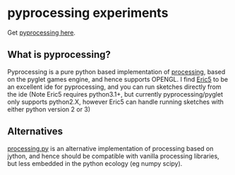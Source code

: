 # pyprocessing experiments #

Get [pyprocessing here](http://code.google.com/p/pyprocessing/). 

## What is pyprocessing? ##

Pyprocessing is a pure python based implementation of [processing](http://processing.org), based on the pyglet games engine, and hence supports OPENGL. I find [Eric5](http://eric-ide.python-projects.org/eric-download.html) to be an excellent ide for pyprocessing, and you can run sketches directly from the ide (Note Eric5 requires python3.1+, but currently pyprocessing/pyglet only supports python2.X, however Eric5 can handle running sketches with either python version 2 or 3)

## Alternatives ##
[processing.py](https://github.com/jdf/processing.py) is an alternative implementation of processing based on jython, and hence should be compatible with vanilla processing libraries, but less embedded in the python ecology (eg numpy scipy).


